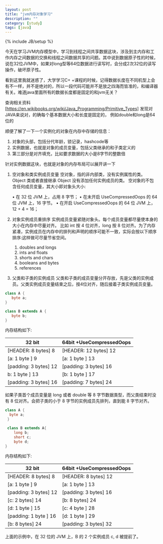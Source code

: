 ```yaml
---
layout: post
title: "jvm内存对象学习"
description: ""
category: [study]
tags: [java]
---
```

{% include JB/setup %}

今天在学习JVM内存模型中，学习到线程之间共享数据这块，涉及到主内存和工作内存之间数据的交换和线程之间数据共享的问题。其中说到数据原子性的时候，说在32位JVM中，如果对long型等64位数据进行读写时，会分成2次32位的读写操作，破坏原子性。

看到这里我就迷惑了，大学学习C+ +课程的时候，记得数据长度在不同机型上会有不一样，并不是绝对的，所以一段代码可能并不是放之四海而皆准的，和编译器有关。难道java里面所有的数据长度都是固定的和jvm无关？   

查询相关资料[https://en.wikibooks.org/wiki/Java_Programming/Primitive_Types]
发现对JAVA来说对，的确每个基本数据大小和长度是固定的，
例如double和long是64位的

顺便了解了一下一个实例化的对象在内存中存储的信息：

1. 对象的头部，包括分代年龄，锁记录，hashcode等
2. 实例数据，也就是对象的成员变量，包括父类继承的和子类定义的
3. 第三部分是对齐填充，比如要求数据的大小是8字节的整数倍


针对实例数据这块，也就是对象的内存布局可以展开讲一下

1. 空对象和类实例成员变量
	空对象，指的非内部类，没有实例属性的类。Object 类或者直接继承 Object 没有添加任何实例成员的类。
	空对象的不包含任何成员变量，其大小即对象头大小:

	• 在 32 位 JVM 上，占用 8 字节；
	• 在未开启 UseCompressedOops 的 64 位 JVM 上，16 字节。
	• 在开启 UseCompressedOops 的 64 位 JVM 上，12 + 4 = 16；

2. 对象实例成员重排序
	实例成员变量紧随对象头。每个成员变量都尽量使本身的大小在内存中尽量对齐。
	比如 int 按 4 位对齐，long 按 8 位对齐。为了内存紧凑，实例成员在内存中的排列和声明的顺序可能不一致，实际会按以下顺序排序:这样做可尽量节省空间。
	1. doubles and longs
	2. ints and floats
	3. shorts and chars
	4. booleans and bytes
	5. references

3. 父类和子类的实例成员
	父类和子类的成员变量分开存放，先是父类的实例成员。父类实例成员变量结束之后，按4位对齐，随后接着子类实例成员变量。

~~~java
class A {
   byte a;
}

class B extends A {
   byte b;
}
~~~

内存结构如下:

|	32 bit                   |64bit +UseCompressedOops|
|--------------------------|------------------------|
|[HEADER:  8 bytes]  8     |  [HEADER: 12 bytes] 12|
|[a:       1 byte ]  9     |  [a:       1 byte ] 13|
|[padding: 3 bytes] 12     |  [padding: 3 bytes] 16|
|b:        1 byte ] 13     |  [b:       1 byte ] 17|
|[padding: 3 bytes] 16     |  [padding: 7 bytes] 24|

如果子类首个成员变量是 long 或者 double 等 8 字节数据类型，而父类结束时没有 8 位对齐。会把子类的小于 8 字节的实例成员先排列，直到能 8 字节对齐。


~~~java
class A {
  byte a;
 }

 class B extends A{
    long b;
    short c;  
    byte d;
}
~~~

内存结构如下:


|	32 bit                 | 64bit +UseCompressedOops|
|------------------------|-------------------------|
|[HEADER:  8 bytes]  8   |    [HEADER:  8 bytes] 12|
|[a:       1 byte ]  9   |    [a:       1 byte ] 13|
|[padding: 3 bytes] 12   |    [padding: 3 bytes] 16|
|[c:       2 bytes] 14   |    [b:       8 bytes] 24|
|[d:       1 byte ] 15   |    [c:       4 byte ] 28|
|[padding: 1 byte ] 16   |    [d:       1 byte ] 29|
|[b:       8 bytes] 24   |    [padding: 3 bytes] 32|

上面的示例中，在 32 位的 JVM 上，B 的 2 个实例成员 c, d 被提前了。
